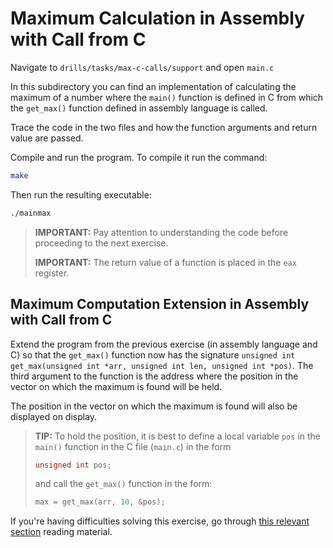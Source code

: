 # Maximum Calculation in Assembly with Call from C

Navigate to `drills/tasks/max-c-calls/support` and open `main.c`

In this subdirectory you can find an implementation of calculating the maximum of a number where the `main()` function is defined in C from which the `get_max()` function defined in assembly language is called.

Trace the code in the two files and how the function arguments and return value are passed.

Compile and run the program.
To compile it run the command:

```bash
make
```

Then run the resulting executable:

```bash
./mainmax
```

> **IMPORTANT:**
> Pay attention to understanding the code before proceeding to the next exercise.
>
> **IMPORTANT:**
> The return value of a function is placed in the `eax` register.

## Maximum Computation Extension in Assembly with Call from C

Extend the program from the previous exercise (in assembly language and C) so that the `get_max()` function now has the signature `unsigned int get_max(unsigned int *arr, unsigned int len, unsigned int *pos)`.
The third argument to the function is the address where the position in the vector on which the maximum is found will be held.

The position in the vector on which the maximum is found will also be displayed on display.

> **TIP:**
> To hold the position, it is best to define a local variable `pos` in the `main()` function in the C file (`main.c`) in the form
>
> ```C
> unsigned int pos;
> ```
>
> and call the `get_max()` function in the form:
>
> ```C
> max = get_max(arr, 10, &pos);
> ```

If you're having difficulties solving this exercise, go through [this relevant section](../../../reading/stack-c-asm.md) reading material.
